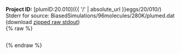 **Project ID:** [plumID:20.010]({{ '/' | absolute_url }}eggs/20/010/)  
Stderr for source:  BiasedSimulations/96molecules/280K/plumed.dat   
(download [zipped raw stdout](plumed.dat.plumed.stdout.txt.zip))  
{% raw %}
<pre>
</pre>
{% endraw %}
